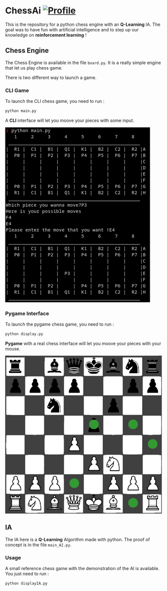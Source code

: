 # ChessAi [![Profile][title-img]][profile]

[title-img]:https://img.shields.io/badge/-Bictole-pink
[profile]:https://github.com/bictole

This is the repository for a python chess engine with an **Q-Learning** IA. The goal was to have fun with artificial intelligence and to step up our knowledge on **reinforcement learning** !


## Chess Engine

The Chess Engine is available in the file `board.py`. It is a really simple engine that let us play chess game.

There is two different way to launch a game.

### CLI Game

To launch the CLI chess game, you need to run :

```python
python main.py
```

A **CLI** interface will let you moove your pieces with some input.

<img src="https://github.com/Bictole/ChessAI/blob/master/readme_images/cli.png" alt="CLI">

### Pygame Interface

To launch the pygame chess game, you need to run :

```python
python display.py
```

**Pygame** with a real chess interface will let you moove your pieces with your mouse.

<img src="https://github.com/Bictole/ChessAI/blob/master/readme_images/pygame.png" alt="Pygame">


## IA

The IA here is a **Q-Learning** Algorithm made with python. The proof of concept is in the file `main_AI.py`.


### Usage

A small reference chess game with the demonstration of the AI is available.
You just need to run :

```python
python displayIA.py
```